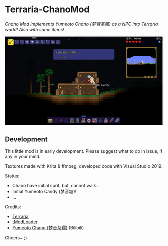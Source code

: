 # Terraria-ChanoMod

*Chano Mod implements Yumeoto Chano (梦音茶糯) as a NPC into Terraria world! Also with some items!*

![Snapshot:Talk](./docs/img/talk-0.jpg)

## Development

This little mod is in early development. Please suggest what to do in issue, if any in your mind.

Textures made with Krita & ffmpeg, developed code with Visual Studio 2019.

Status:

- Chano have initial sprit, but, cannot walk...
- Initial Yumeoto Candy (梦音糖)!
- ...

Credits:

- [Terraria](https://terraria.org/)
- [tModLoader](https://github.com/tModLoader/tModLoader)
- [Yumeoto Chano (梦音茶糯)](https://space.bilibili.com/140378) (Bilibili)

Cheers~ ;)
